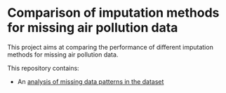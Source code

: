# Comparison of imputation methods for missing air pollution data

This project aims at comparing the performance of different imputation methods for missing air pollution data. 

This repository contains:
- An [analysis of missing data patterns in the dataset](R/scripts/missing_data_patterns.Rmd)
